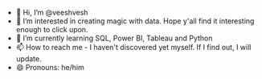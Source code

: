 - 👋 Hi, I’m @veeshvesh
- 👀 I’m interested in creating magic with data. Hope y'all find it interesting enough to click upon.
- 🌱 I’m currently learning SQL, Power BI, Tableau and Python
- 📫 How to reach me - I haven't discovered yet myself. If I find out, I will update.
- 😄 Pronouns: he/him

<!---
veeshvesh/veeshvesh is a ✨ special ✨ repository because its `README.md` (this file) appears on your GitHub profile.
You can click the Preview link to take a look at your changes.
--->
